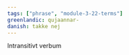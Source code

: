 ```yaml
---
tags: ["phrase", "module-3-22-terms"]
greenlandic: qujaannar-
danish: takke nej
---
```

Intransitivt verbum